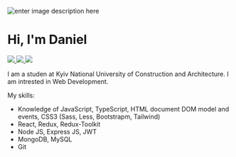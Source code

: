 ![enter image description here](https://visme.co/blog/wp-content/uploads/2019/10/animated-presentation-software-header-wide.gif)

# Hi, I'm Daniel
[![](https://img.shields.io/badge/Codewars-wintersalt-orange)](https://www.codewars.com/users/WinterSalt/)[ ![](https://img.shields.io/badge/Telegram-wintersalt-blue) ](https://t.me/wintersalt)[![](https://img.shields.io/badge/Gmail-daniel.korienko%40gmail.com-red)](https://mail.google.com/mail/u/0/?tab=km#inbox)

I am a studen at Kyiv National University of Construction and Architecture.
I am intrested in Web Development.

My skills:
 - Knowledge of JavaScript, TypeScript, HTML document DOM model and events, CSS3 (Sass, Less, Bootstrapm, Tailwind)
 - React, Redux, Redux-Toolkit
 - Node JS, Express JS, JWT
 - MongoDB, MySQL
 - Git


